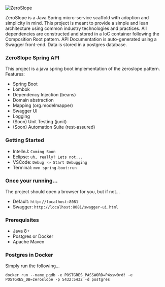 ![ZeroSlope](https://bitbucket.org/zeroslope/zeroslope.postgres/raw/master/Icon.png)

ZeroSlope is a Java Spring micro-service scaffold with adoption and simplicity in mind. This project is meant to provide a simple and lean architecture using common industry technologies and practices. All dependencies are constructed and stored in a IoC container following the Composition Root pattern. API Documentation is auto-generated using a Swagger front-end. Data is stored in a postgres database.

### ZeroSlope Spring API ###
This project is a java spring boot implementation of the zeroslope pattern. Features:

* Spring Boot
* Lombok
* Dependency Injection (beans)
* Domain abstraction
* Mapping (org.modelmapper)
* Swagger UI
* Logging
* (Soon) Unit Testing (junit)
* (Soon) Automation Suite (rest-assured)

### Getting Started ###
* IntelleJ: `Coming Soon`
* Eclipse: `uh, really? Lets not...`
* VSCode: `Debug -> Start Debugging`
* Terminal: `mvn spring-boot:run`

### Once your running... ###
The project should open a browser for you, but if not...

* Default: `http://localhost:8081`
* Swagger: `http://localhost:8081/swagger-ui.html`

### Prerequisites ###
* Java 8+
* Postgres or Docker
* Apache Maven

### Postgres in Docker
Simply run the following...
```
docker run --name pgdb -e POSTGRES_PASSWORD=P4ssw0rd! -e POSTGRES_DB=zeroslope -p 5432:5432 -d postgres
```